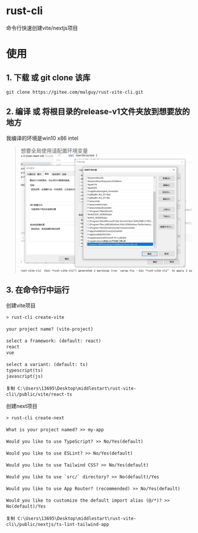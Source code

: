 # rust-cli

命令行快速创建vite/nextjs项目

# 使用

## 1. 下载 或 git clone 该库

```shell
git clone https://gitee.com/malguy/rust-vite-cli.git
```

## 2. 编译 或 将根目录的release-v1文件夹放到想要放的地方

我编译的环境是win10 x86 intel

> 想要全局使用请配置环境变量
![img.png](doc/img.png)

## 3. 在命令行中运行
创建vite项目

```shell
> rust-cli create-vite

your project name? (vite-project)

select a framework: (default: react)
react
vue

select a variant: (default: ts)
typescript(ts)
javascript(js)

复制 C:\Users\13695\Desktop\middlestart\rust-vite-cli\/public/vite/react-ts
```

创建next项目

```shell
> rust-cli create-next

What is your project named? >> my-app

Would you like to use TypeScript? >> No/Yes(default)

Would you like to use ESLint? >> No/Yes(default)

Would you like to use Tailwind CSS? >> No/Yes(default)

Would you like to use `src/` directory? >> No(default)/Yes

Would you like to use App Router? (recommended) >> No/Yes(default)

Would you like to customize the default import alias (@/*)? >> No(default)/Yes

复制 C:\Users\13695\Desktop\middlestart\rust-vite-cli\/public/nextjs/ts-lint-tailwind-app
```
